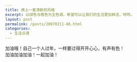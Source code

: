 ```yaml
---
title: 换上一套清新的风格
excerpt: 以绿色与橙色为主色调，希望可以让我们的生活更加鲜活，呵呵。
layout: post
permalink: /posts/20070211-86.html
categories:
  - 生活点滴
---
```

加油哦！自己一个人过年，一样要过得开开心心，有声有色！  
加油加油加油！一起加油！